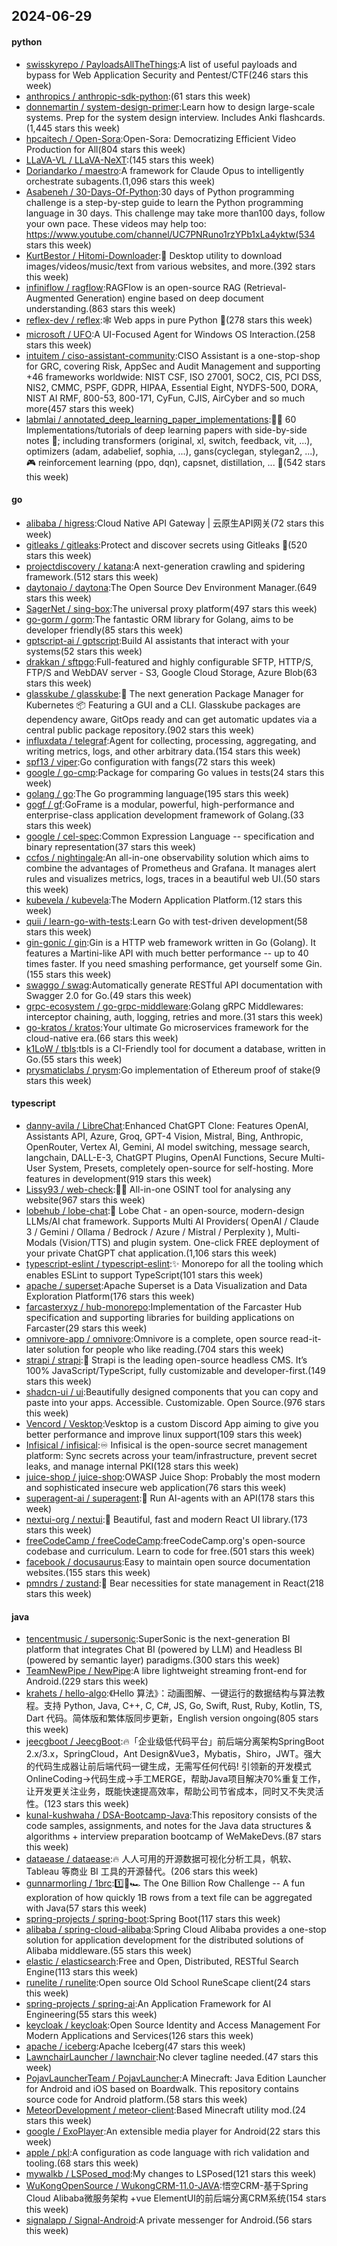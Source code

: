 ## 2024-06-29

#### python
* [swisskyrepo / PayloadsAllTheThings](https://github.com/swisskyrepo/PayloadsAllTheThings):A list of useful payloads and bypass for Web Application Security and Pentest/CTF(246 stars this week)
* [anthropics / anthropic-sdk-python](https://github.com/anthropics/anthropic-sdk-python):(61 stars this week)
* [donnemartin / system-design-primer](https://github.com/donnemartin/system-design-primer):Learn how to design large-scale systems. Prep for the system design interview. Includes Anki flashcards.(1,445 stars this week)
* [hpcaitech / Open-Sora](https://github.com/hpcaitech/Open-Sora):Open-Sora: Democratizing Efficient Video Production for All(804 stars this week)
* [LLaVA-VL / LLaVA-NeXT](https://github.com/LLaVA-VL/LLaVA-NeXT):(145 stars this week)
* [Doriandarko / maestro](https://github.com/Doriandarko/maestro):A framework for Claude Opus to intelligently orchestrate subagents.(1,096 stars this week)
* [Asabeneh / 30-Days-Of-Python](https://github.com/Asabeneh/30-Days-Of-Python):30 days of Python programming challenge is a step-by-step guide to learn the Python programming language in 30 days. This challenge may take more than100 days, follow your own pace. These videos may help too: https://www.youtube.com/channel/UC7PNRuno1rzYPb1xLa4yktw(534 stars this week)
* [KurtBestor / Hitomi-Downloader](https://github.com/KurtBestor/Hitomi-Downloader):🍰 Desktop utility to download images/videos/music/text from various websites, and more.(392 stars this week)
* [infiniflow / ragflow](https://github.com/infiniflow/ragflow):RAGFlow is an open-source RAG (Retrieval-Augmented Generation) engine based on deep document understanding.(863 stars this week)
* [reflex-dev / reflex](https://github.com/reflex-dev/reflex):🕸️ Web apps in pure Python 🐍(278 stars this week)
* [microsoft / UFO](https://github.com/microsoft/UFO):A UI-Focused Agent for Windows OS Interaction.(258 stars this week)
* [intuitem / ciso-assistant-community](https://github.com/intuitem/ciso-assistant-community):CISO Assistant is a one-stop-shop for GRC, covering Risk, AppSec and Audit Management and supporting +46 frameworks worldwide: NIST CSF, ISO 27001, SOC2, CIS, PCI DSS, NIS2, CMMC, PSPF, GDPR, HIPAA, Essential Eight, NYDFS-500, DORA, NIST AI RMF, 800-53, 800-171, CyFun, CJIS, AirCyber and so much more(457 stars this week)
* [labmlai / annotated_deep_learning_paper_implementations](https://github.com/labmlai/annotated_deep_learning_paper_implementations):🧑‍🏫 60 Implementations/tutorials of deep learning papers with side-by-side notes 📝; including transformers (original, xl, switch, feedback, vit, ...), optimizers (adam, adabelief, sophia, ...), gans(cyclegan, stylegan2, ...), 🎮 reinforcement learning (ppo, dqn), capsnet, distillation, ... 🧠(542 stars this week)

#### go
* [alibaba / higress](https://github.com/alibaba/higress):Cloud Native API Gateway | 云原生API网关(72 stars this week)
* [gitleaks / gitleaks](https://github.com/gitleaks/gitleaks):Protect and discover secrets using Gitleaks 🔑(520 stars this week)
* [projectdiscovery / katana](https://github.com/projectdiscovery/katana):A next-generation crawling and spidering framework.(512 stars this week)
* [daytonaio / daytona](https://github.com/daytonaio/daytona):The Open Source Dev Environment Manager.(649 stars this week)
* [SagerNet / sing-box](https://github.com/SagerNet/sing-box):The universal proxy platform(497 stars this week)
* [go-gorm / gorm](https://github.com/go-gorm/gorm):The fantastic ORM library for Golang, aims to be developer friendly(85 stars this week)
* [gptscript-ai / gptscript](https://github.com/gptscript-ai/gptscript):Build AI assistants that interact with your systems(52 stars this week)
* [drakkan / sftpgo](https://github.com/drakkan/sftpgo):Full-featured and highly configurable SFTP, HTTP/S, FTP/S and WebDAV server - S3, Google Cloud Storage, Azure Blob(63 stars this week)
* [glasskube / glasskube](https://github.com/glasskube/glasskube):🧊 The next generation Package Manager for Kubernetes 📦 Featuring a GUI and a CLI. Glasskube packages are dependency aware, GitOps ready and can get automatic updates via a central public package repository.(902 stars this week)
* [influxdata / telegraf](https://github.com/influxdata/telegraf):Agent for collecting, processing, aggregating, and writing metrics, logs, and other arbitrary data.(154 stars this week)
* [spf13 / viper](https://github.com/spf13/viper):Go configuration with fangs(72 stars this week)
* [google / go-cmp](https://github.com/google/go-cmp):Package for comparing Go values in tests(24 stars this week)
* [golang / go](https://github.com/golang/go):The Go programming language(195 stars this week)
* [gogf / gf](https://github.com/gogf/gf):GoFrame is a modular, powerful, high-performance and enterprise-class application development framework of Golang.(33 stars this week)
* [google / cel-spec](https://github.com/google/cel-spec):Common Expression Language -- specification and binary representation(37 stars this week)
* [ccfos / nightingale](https://github.com/ccfos/nightingale):An all-in-one observability solution which aims to combine the advantages of Prometheus and Grafana. It manages alert rules and visualizes metrics, logs, traces in a beautiful web UI.(50 stars this week)
* [kubevela / kubevela](https://github.com/kubevela/kubevela):The Modern Application Platform.(12 stars this week)
* [quii / learn-go-with-tests](https://github.com/quii/learn-go-with-tests):Learn Go with test-driven development(58 stars this week)
* [gin-gonic / gin](https://github.com/gin-gonic/gin):Gin is a HTTP web framework written in Go (Golang). It features a Martini-like API with much better performance -- up to 40 times faster. If you need smashing performance, get yourself some Gin.(155 stars this week)
* [swaggo / swag](https://github.com/swaggo/swag):Automatically generate RESTful API documentation with Swagger 2.0 for Go.(49 stars this week)
* [grpc-ecosystem / go-grpc-middleware](https://github.com/grpc-ecosystem/go-grpc-middleware):Golang gRPC Middlewares: interceptor chaining, auth, logging, retries and more.(31 stars this week)
* [go-kratos / kratos](https://github.com/go-kratos/kratos):Your ultimate Go microservices framework for the cloud-native era.(66 stars this week)
* [k1LoW / tbls](https://github.com/k1LoW/tbls):tbls is a CI-Friendly tool for document a database, written in Go.(55 stars this week)
* [prysmaticlabs / prysm](https://github.com/prysmaticlabs/prysm):Go implementation of Ethereum proof of stake(9 stars this week)

#### typescript
* [danny-avila / LibreChat](https://github.com/danny-avila/LibreChat):Enhanced ChatGPT Clone: Features OpenAI, Assistants API, Azure, Groq, GPT-4 Vision, Mistral, Bing, Anthropic, OpenRouter, Vertex AI, Gemini, AI model switching, message search, langchain, DALL-E-3, ChatGPT Plugins, OpenAI Functions, Secure Multi-User System, Presets, completely open-source for self-hosting. More features in development(919 stars this week)
* [Lissy93 / web-check](https://github.com/Lissy93/web-check):🕵️‍♂️ All-in-one OSINT tool for analysing any website(967 stars this week)
* [lobehub / lobe-chat](https://github.com/lobehub/lobe-chat):🤯 Lobe Chat - an open-source, modern-design LLMs/AI chat framework. Supports Multi AI Providers( OpenAI / Claude 3 / Gemini / Ollama / Bedrock / Azure / Mistral / Perplexity ), Multi-Modals (Vision/TTS) and plugin system. One-click FREE deployment of your private ChatGPT chat application.(1,106 stars this week)
* [typescript-eslint / typescript-eslint](https://github.com/typescript-eslint/typescript-eslint):✨ Monorepo for all the tooling which enables ESLint to support TypeScript(101 stars this week)
* [apache / superset](https://github.com/apache/superset):Apache Superset is a Data Visualization and Data Exploration Platform(176 stars this week)
* [farcasterxyz / hub-monorepo](https://github.com/farcasterxyz/hub-monorepo):Implementation of the Farcaster Hub specification and supporting libraries for building applications on Farcaster(29 stars this week)
* [omnivore-app / omnivore](https://github.com/omnivore-app/omnivore):Omnivore is a complete, open source read-it-later solution for people who like reading.(704 stars this week)
* [strapi / strapi](https://github.com/strapi/strapi):🚀 Strapi is the leading open-source headless CMS. It’s 100% JavaScript/TypeScript, fully customizable and developer-first.(149 stars this week)
* [shadcn-ui / ui](https://github.com/shadcn-ui/ui):Beautifully designed components that you can copy and paste into your apps. Accessible. Customizable. Open Source.(976 stars this week)
* [Vencord / Vesktop](https://github.com/Vencord/Vesktop):Vesktop is a custom Discord App aiming to give you better performance and improve linux support(109 stars this week)
* [Infisical / infisical](https://github.com/Infisical/infisical):♾ Infisical is the open-source secret management platform: Sync secrets across your team/infrastructure, prevent secret leaks, and manage internal PKI(128 stars this week)
* [juice-shop / juice-shop](https://github.com/juice-shop/juice-shop):OWASP Juice Shop: Probably the most modern and sophisticated insecure web application(76 stars this week)
* [superagent-ai / superagent](https://github.com/superagent-ai/superagent):🥷 Run AI-agents with an API(178 stars this week)
* [nextui-org / nextui](https://github.com/nextui-org/nextui):🚀 Beautiful, fast and modern React UI library.(173 stars this week)
* [freeCodeCamp / freeCodeCamp](https://github.com/freeCodeCamp/freeCodeCamp):freeCodeCamp.org's open-source codebase and curriculum. Learn to code for free.(501 stars this week)
* [facebook / docusaurus](https://github.com/facebook/docusaurus):Easy to maintain open source documentation websites.(155 stars this week)
* [pmndrs / zustand](https://github.com/pmndrs/zustand):🐻 Bear necessities for state management in React(218 stars this week)

#### java
* [tencentmusic / supersonic](https://github.com/tencentmusic/supersonic):SuperSonic is the next-generation BI platform that integrates Chat BI (powered by LLM) and Headless BI (powered by semantic layer) paradigms.(300 stars this week)
* [TeamNewPipe / NewPipe](https://github.com/TeamNewPipe/NewPipe):A libre lightweight streaming front-end for Android.(229 stars this week)
* [krahets / hello-algo](https://github.com/krahets/hello-algo):《Hello 算法》：动画图解、一键运行的数据结构与算法教程。支持 Python, Java, C++, C, C#, JS, Go, Swift, Rust, Ruby, Kotlin, TS, Dart 代码。简体版和繁体版同步更新，English version ongoing(805 stars this week)
* [jeecgboot / JeecgBoot](https://github.com/jeecgboot/JeecgBoot):🔥「企业级低代码平台」前后端分离架构SpringBoot 2.x/3.x，SpringCloud，Ant Design&Vue3，Mybatis，Shiro，JWT。强大的代码生成器让前后端代码一键生成，无需写任何代码! 引领新的开发模式OnlineCoding->代码生成->手工MERGE，帮助Java项目解决70%重复工作，让开发更关注业务，既能快速提高效率，帮助公司节省成本，同时又不失灵活性。(123 stars this week)
* [kunal-kushwaha / DSA-Bootcamp-Java](https://github.com/kunal-kushwaha/DSA-Bootcamp-Java):This repository consists of the code samples, assignments, and notes for the Java data structures & algorithms + interview preparation bootcamp of WeMakeDevs.(87 stars this week)
* [dataease / dataease](https://github.com/dataease/dataease):🔥 人人可用的开源数据可视化分析工具，帆软、Tableau 等商业 BI 工具的开源替代。(206 stars this week)
* [gunnarmorling / 1brc](https://github.com/gunnarmorling/1brc):1️⃣🐝🏎️ The One Billion Row Challenge -- A fun exploration of how quickly 1B rows from a text file can be aggregated with Java(57 stars this week)
* [spring-projects / spring-boot](https://github.com/spring-projects/spring-boot):Spring Boot(117 stars this week)
* [alibaba / spring-cloud-alibaba](https://github.com/alibaba/spring-cloud-alibaba):Spring Cloud Alibaba provides a one-stop solution for application development for the distributed solutions of Alibaba middleware.(55 stars this week)
* [elastic / elasticsearch](https://github.com/elastic/elasticsearch):Free and Open, Distributed, RESTful Search Engine(113 stars this week)
* [runelite / runelite](https://github.com/runelite/runelite):Open source Old School RuneScape client(24 stars this week)
* [spring-projects / spring-ai](https://github.com/spring-projects/spring-ai):An Application Framework for AI Engineering(55 stars this week)
* [keycloak / keycloak](https://github.com/keycloak/keycloak):Open Source Identity and Access Management For Modern Applications and Services(126 stars this week)
* [apache / iceberg](https://github.com/apache/iceberg):Apache Iceberg(47 stars this week)
* [LawnchairLauncher / lawnchair](https://github.com/LawnchairLauncher/lawnchair):No clever tagline needed.(47 stars this week)
* [PojavLauncherTeam / PojavLauncher](https://github.com/PojavLauncherTeam/PojavLauncher):A Minecraft: Java Edition Launcher for Android and iOS based on Boardwalk. This repository contains source code for Android platform.(58 stars this week)
* [MeteorDevelopment / meteor-client](https://github.com/MeteorDevelopment/meteor-client):Based Minecraft utility mod.(24 stars this week)
* [google / ExoPlayer](https://github.com/google/ExoPlayer):An extensible media player for Android(22 stars this week)
* [apple / pkl](https://github.com/apple/pkl):A configuration as code language with rich validation and tooling.(68 stars this week)
* [mywalkb / LSPosed_mod](https://github.com/mywalkb/LSPosed_mod):My changes to LSPosed(121 stars this week)
* [WuKongOpenSource / WukongCRM-11.0-JAVA](https://github.com/WuKongOpenSource/WukongCRM-11.0-JAVA):悟空CRM-基于Spring Cloud Alibaba微服务架构 +vue ElementUI的前后端分离CRM系统(154 stars this week)
* [signalapp / Signal-Android](https://github.com/signalapp/Signal-Android):A private messenger for Android.(56 stars this week)

